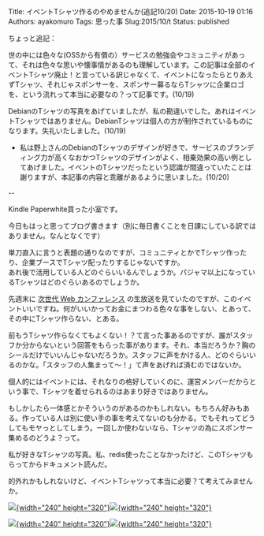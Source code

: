 Title: イベントTシャツ作るのやめませんか(追記10/20)
Date: 2015-10-19 01:16
Authors: ayakomuro
Tags:  思った事
Slug:2015/10/t
Status: published

ちょっと追記：


世の中には色々な(OSSから有償の）サービスの勉強会やコミュニティがあって、それは色々な思いや懐事情があるのも理解しています。この記事は全部のイベントTシャツ廃止！と言っている訳じゃなくて、イベントになったらとりあえずTシャツ、それじゃスポンサーを、スポンサー募るならTシャツに企業ロゴを、という流れって本当に必要なの？って記事です。(10/19)

DebianのTシャツの写真をあげていましたが、私の勘違いでした。あれはイベントTシャツではありません。DebianTシャツは個人の方が制作されているものになります。失礼いたしました。(10/19)

-   私は野上さんのDebianのTシャツのデザインが好きで、サービスのブランディング力が高くなおかつTシャツのデザインがよく、相乗効果の高い例としてあげました。イベントのTシャツだったという認識が間違っていたことは謝りますが、本記事の内容と乖離があるように思いました。(10/20)

\--

Kindle Paperwhite買った小室です。

今日もはっと思ってブログ書きます（別に毎日書くことを日課にしている訳ではありません。なんとなくです）

単刀直入に言うと表題の通りなのですが、コミュニティとかでTシャツ作ったり、企業ブースでTシャツ配ったりするじゃないですか。  
あれ後で活用している人どのぐらいいるんでしょうか。パジャマ以上になっているTシャツはどのぐらいあるのでしょうか。

先週末に [次世代 Web
カンファレンス](http://nextwebconf.connpass.com/event/19699/) の生放送を見ていたのですが、このイベントいいですね。何がいいかってお金にまつわる色々な事をしない、とあって、その中にTシャツ作らない、とある。

前もうTシャツ作らなくてもよくない！？て言った事あるのですが、誰がスタッフか分からないという回答をもらった事があります。それ、本当だろうか？胸のシールだけでいいんじゃないだろうか。スタッフに声をかける人、どのぐらいいるのかな。「スタッフの人集まって〜！」て声をあげれば済むのではないか。

個人的にはイベントには、それなりの格好していくのに、運営メンバーだからという事で、Tシャツを着せられるのはあまり好きではありません。

もしかしたら一体感とかそういうのがあるのかもしれない。もちろん好みもある。作っている人は別に使い手の事を考えてないのも分かる。でもそれってどうしてもモヤっとしてしまう。一回しか使わないなら、Tシャツの為にスポンサー集めるのどうよ？って。

私が好きなTシャツの写真。私、redis使ったことなかったけど、このTシャツもらってからドキュメント読んだ。

的外れかもしれないけど、イベントTシャツって本当に必要？て考えてみませんか。


[![](http://4.bp.blogspot.com/-xc9IxxExUOs/ViRBMKHxjcI/AAAAAAAAenA/n3fyR3dFi-8/s320/IMG_0066.jpg){width="240"
height="320"}](http://4.bp.blogspot.com/-xc9IxxExUOs/ViRBMKHxjcI/AAAAAAAAenA/n3fyR3dFi-8/s1600/IMG_0066.jpg)[![](http://1.bp.blogspot.com/-TsmnBIYArZc/ViRBNTA2aAI/AAAAAAAAenY/TLWEQV3Mru0/s320/IMG_0067.jpg){width="240"
height="320"}](http://1.bp.blogspot.com/-TsmnBIYArZc/ViRBNTA2aAI/AAAAAAAAenY/TLWEQV3Mru0/s1600/IMG_0067.jpg)

[![](http://4.bp.blogspot.com/-v-jLvRa2jrs/ViRBNzS3iII/AAAAAAAAenc/AedGBI4-_Kc/s320/IMG_0068.jpg){width="240"
height="320"}](http://4.bp.blogspot.com/-v-jLvRa2jrs/ViRBNzS3iII/AAAAAAAAenc/AedGBI4-_Kc/s1600/IMG_0068.jpg)[![](http://4.bp.blogspot.com/-epHzIi2g8zo/ViRBN7QE7PI/AAAAAAAAeng/-RYXYGrqtMc/s320/IMG_0069.jpg){width="240"
height="320"}](http://4.bp.blogspot.com/-epHzIi2g8zo/ViRBN7QE7PI/AAAAAAAAeng/-RYXYGrqtMc/s1600/IMG_0069.jpg)
